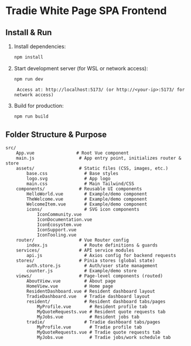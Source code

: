 
# Tradie White Page SPA Frontend

## Install & Run

1. Install dependencies:
	 ```bash
	 npm install
	 ```

2. Start development server (for WSL or network access):
	```bash
	npm run dev
	```
		Access at: http://localhost:5173/ (or http://<your-ip>:5173/ for network access)

3. Build for production:
	 ```bash
	 npm run build
	 ```


## Folder Structure & Purpose

```
src/
	App.vue                # Root Vue component
	main.js                 # App entry point, initializes router & store
	assets/                 # Static files (CSS, images, etc.)
		base.css              # Base styles
		logo.svg              # App logo
		main.css              # Main Tailwind/CSS
	components/             # Reusable UI components
		HelloWorld.vue        # Example/demo component
		TheWelcome.vue        # Example/demo component
		WelcomeItem.vue       # Example/demo component
		icons/                # SVG icon components
			IconCommunity.vue
			IconDocumentation.vue
			IconEcosystem.vue
			IconSupport.vue
			IconTooling.vue
	router/                 # Vue Router config
		index.js              # Route definitions & guards
	services/               # API service modules
		api.js                # Axios config for backend requests
	stores/                 # Pinia stores (global state)
		auth.store.js         # Auth/user state management
		counter.js            # Example/demo store
	views/                  # Page-level components (routed)
		AboutView.vue         # About page
		HomeView.vue          # Home page
		ResidentDashboard.vue # Resident dashboard layout
		TradieDashboard.vue   # Tradie dashboard layout
		resident/             # Resident dashboard tabs/pages
			MyProfile.vue       # Resident profile tab
			MyQuoteRequests.vue # Resident quote requests tab
			MyJobs.vue          # Resident jobs tab
		tradie/               # Tradie dashboard tabs/pages
			MyProfile.vue       # Tradie profile tab
			MyQuoteRequests.vue # Tradie quote requests tab
			MyJobs.vue          # Tradie jobs/work schedule tab
```
```
